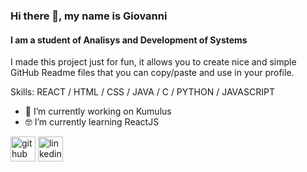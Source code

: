 ### Hi there 👋, my name is Giovanni
#### I am a student of Analisys and Development of Systems
I made this project just for fun, it allows you to create nice and simple GitHub Readme files that you can copy/paste and use in your profile.

Skills: REACT / HTML / CSS / JAVA / C / PYTHON / JAVASCRIPT

- 🔭 I’m currently working on Kumulus 
- 🤓 I’m currently learning ReactJS 


[<img src='https://cdn.jsdelivr.net/npm/simple-icons@3.0.1/icons/github.svg' alt='github' height='40'>](https://github.com/giovannimota)  [<img src='https://cdn.jsdelivr.net/npm/simple-icons@3.0.1/icons/linkedin.svg' alt='linkedin' height='40'>](https://www.linkedin.com/in/giovanni-mota/)  

